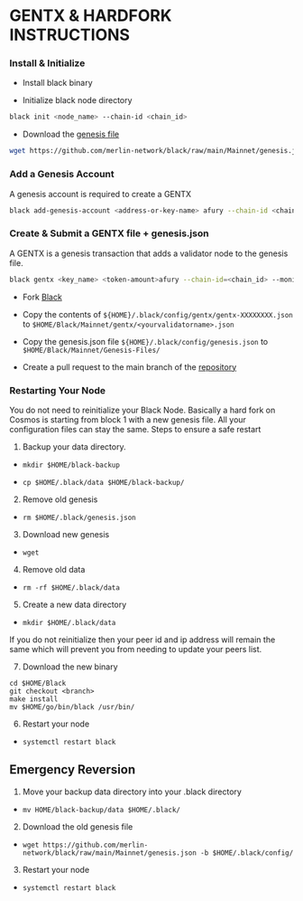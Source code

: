 # GENTX & HARDFORK INSTRUCTIONS

### Install & Initialize 

* Install black binary

* Initialize black node directory 
```bash
black init <node_name> --chain-id <chain_id>
```
* Download the [genesis file](https://github.com/merlin-network/black/raw/main/Mainnet/genesis.json)
```bash
wget https://github.com/merlin-network/black/raw/main/Mainnet/genesis.json -b $HOME/.black/config
```

### Add a Genesis Account
A genesis account is required to create a GENTX

```bash
black add-genesis-account <address-or-key-name> afury --chain-id <chain-id>
```
### Create & Submit a GENTX file + genesis.json
A GENTX is a genesis transaction that adds a validator node to the genesis file.
```bash
black gentx <key_name> <token-amount>afury --chain-id=<chain_id> --moniker=<your_moniker> --commission-max-change-rate=0.01 --commission-max-rate=0.10 --commission-rate=0.05 --details="<details here>" --security-contact="<email>" --website="<website>"
```
* Fork [Black](https://github.com/merlin-network/black)

* Copy the contents of `${HOME}/.black/config/gentx/gentx-XXXXXXXX.json` to `$HOME/Black/Mainnet/gentx/<yourvalidatorname>.json`

* Copy the genesis.json file `${HOME}/.black/config/genesis.json` to `$HOME/Black/Mainnet/Genesis-Files/`

* Create a pull request to the main branch of the [repository](https://github.com/merlin-network/black/Mainnet/gentx)

### Restarting Your Node

You do not need to reinitialize your Black Node. Basically a hard fork on Cosmos is starting from block 1 with a new genesis file. All your configuration files can stay the same. Steps to ensure a safe restart

1) Backup your data directory. 
* `mkdir $HOME/black-backup` 

* `cp $HOME/.black/data $HOME/black-backup/`

2) Remove old genesis 

* `rm $HOME/.black/genesis.json`

3) Download new genesis

* `wget`

4) Remove old data

* `rm -rf $HOME/.black/data`

5) Create a new data directory

* `mkdir $HOME/.black/data`

If you do not reinitialize then your peer id and ip address will remain the same which will prevent you from needing to update your peers list.

7) Download the new binary
```
cd $HOME/Black
git checkout <branch>
make install
mv $HOME/go/bin/black /usr/bin/
```


6) Restart your node

* `systemctl restart black`

## Emergency Reversion

1) Move your backup data directory into your .black directory 

* `mv HOME/black-backup/data $HOME/.black/`

2) Download the old genesis file

* `wget https://github.com/merlin-network/black/raw/main/Mainnet/genesis.json -b $HOME/.black/config/`

3) Restart your node

* `systemctl restart black`